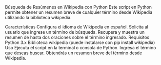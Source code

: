

Búsqueda de Resúmenes en Wikipedia con Python
Este script en Python permite obtener un resumen breve de cualquier término desde Wikipedia utilizando la biblioteca wikipedia.

Características
Configura el idioma de Wikipedia en español.
Solicita al usuario que ingrese un término de búsqueda.
Recupera y muestra un resumen de hasta dos oraciones sobre el término ingresado.
Requisitos
Python 3.x
Biblioteca wikipedia (puede instalarse con pip install wikipedia)
Uso
Ejecuta el script en la terminal o consola de Python.
Ingresa el término que deseas buscar.
Obtendrás un resumen breve del término desde Wikipedia.
